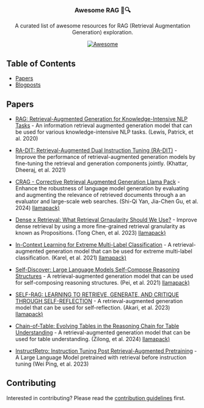 <p align="center">
<p align="center">
<h3 align="center">Awesome RAG 📄🔍</h3>
<p align="center">
  A curated list of awesome resources for RAG (Retrieval Augmentation Generation) exploration.
</p>
<p align="center">
  <a href="https://github.com/sindresorhus/awesome">
    <img alt="Awesome" src="https://cdn.rawgit.com/sindresorhus/awesome/d7305f38d29fed78fa85652e3a63e154dd8e8829/media/badge.svg">
  </a>
</p>
</p>

## Table of Contents

- [Papers](#papers)
- [Blogposts](#blogs)

## Papers

- [RAG: Retrieval-Augmented Generation for Knowledge-Intensive NLP Tasks](./papers/rag.md) - An information retrieval augmented generation model that can be used for various knowledge-intensive NLP tasks. (Lewis, Patrick, et al. 2020)

- [RA-DIT: Retrieval-Augmented Dual Instruction Tuning (RA-DIT)](./papers/ra-dit.md) - Improve the performance of retrieval-augmented generation models by fine-tuning the retrieval and generation components jointly. (Khattar, Dheeraj, et al. 2021)

- [CRAG - Corrective Retrieval Augmented Generation Llama Pack](./papers/crag.md) - Enhance the robustness of language model generation by evaluating and augmenting the relevance of retrieved documents through a an evaluator and large-scale web searches. (Shi-Qi Yan, Jia-Chen Gu, et al. 2024) [llamapack)](https://github.com/run-llama/llama_index/tree/main/llama-index-packs/llama-index-packs-corrective-rag)

- [Dense x Retrieval: What Retrieval Grnaularity Should We Use?](./papers/dense-retrieval.md) - Improve dense retrieval by using a more fine-grained retrieval granularity as known as Propositions. (Tong Chen, et al. 2023) [llamapack)](https://github.com/run-llama/llama_index/tree/main/llama-index-packs/llama-index-packs-dense-x-retrieval)

- [In-Context Learning for Extreme Multi-Label Classification](./papers/in-context-learning.md) - A retrieval-augmented generation model that can be used for extreme multi-label classification. (Karel, et al. 2021) [llamapack)](https://github.com/run-llama/llama_index/tree/main/llama-index-packs/llama-index-packs-infer-retrieve-rerank)

- [Self-Discover: Large Language Models Self-Compose Reasoning Structures](./papers/self-discover.md) - A retrieval-augmented generation model that can be used for self-composing reasoning structures. (Pei, et al. 2021) [llamapack)](https://github.com/run-llama/llama_index/tree/main/llama-index-packs/llama-index-packs-self-discover)

- [SELF-RAG: LEARNING TO RETRIEVE, GENERATE, AND CRITIQUE THROUGH SELF-REFLECTION](./papers/self-rag.md) - A retrieval-augmented generation model that can be used for self-reflection. (Akari, et al. 2023) [llamapack)](https://github.com/run-llama/llama_index/tree/main/llama-index-packs/llama-index-packs-self-rag)

- [Chain-of-Table: Evolving Tables in the Reasoning Chain for Table Understanding](./papers/chain-of-table.md) - A retrieval-augmented generation model that can be used for table understanding. (Zilong, et al. 2024) [llamapack)](https://github.com/run-llama/llama_index/tree/main/llama-index-packs/llama-index-packs-tables)

- [InstructRetro: Instruction Tuning Post Retrieval-Augmented Pretraining](./papers/instructretro.md) - A Large Language Model pretrained with retrieval before instruction tuning (Wei Ping, et al. 2023)

## Contributing
Interested in contributing? Please read the [contribution guidelines](CONTRIBUTING.md) first.
